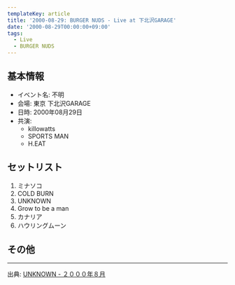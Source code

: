 ```yaml
---
templateKey: article
title: '2000-08-29: BURGER NUDS - Live at 下北沢GARAGE'
date: '2000-08-29T00:00:00+09:00'
tags:
  - Live
  - BURGER NUDS
---
```

## 基本情報

* イベント名: 不明
* 会場: 東京 下北沢GARAGE
* 日時: 2000年08月29日
* 共演:
  * killowatts
  * SPORTS MAN
  * H.EAT

## セットリスト

1. ミナソコ
1. COLD BURN
1. UNKNOWN
1. Grow to be a man
1. カナリア
1. ハウリングムーン

## その他

---

出典: [UNKNOWN - ２０００年８月](http://web.archive.org/web/20050411122620/http://shinjuku.cool.ne.jp/burgernuds/20008.html)
